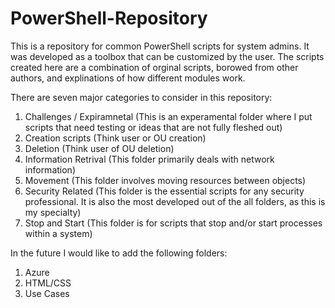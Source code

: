 # PowerShell-Repository

This is a repository for common PowerShell scripts for system admins. It was developed as a toolbox that can be customized by the user. The scripts created here are a combination of orginal scripts, borowed from other authors, and explinations of how different modules work. 

There are seven major categories to consider in this repository: 
  1) Challenges / Expiramnetal (This is an experamental folder where I put scripts that need testing or ideas that are not fully fleshed out)
  2) Creation scripts (Think user or OU creation)
  3) Deletion (Think user of OU deletion)
  4) Information Retrival (This folder primarily deals with network information)
  5) Movement (This folder involves moving resources between objects)
  6) Security Related (This folder is the essential scripts for any security professional. It is also the most developed out of the all folders, as this is my specialty)
  7) Stop and Start (This folder is for scripts that stop and/or start processes within a system)

In the future I would like to add the following folders: 
  1) Azure 
  2) HTML/CSS
  3) Use Cases
